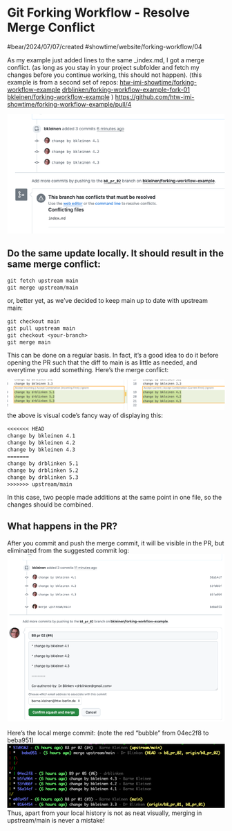 # Git Forking Workflow - Resolve Merge Conflict
#bear/2024/07/07/created
 #showtime/website/forking-workflow/04

As my example just added lines to the same _index.md, I got a merge conflict.
(as long as you stay in your project subfolder and fetch my changes before you 
continue working, this should not happen).
(this example is from a second set of repos:
[htw-imi-showtime/forking-workflow-example](https://github.com/htw-imi-showtime/forking-workflow-example)
[drblinken/forking-workflow-example-fork-01](https://github.com/drblinken/forking-workflow-example-fork-01)
[bkleinen/forking-workflow-example](https://github.com/bkleinen/forking-workflow-example)
)
https://github.com/htw-imi-showtime/forking-workflow-example/pull/4

![](forking-workflow-04/image.png)

## Do the same update locally. It should result in the same merge conflict:
```
git fetch upstream main
git merge upstream/main
```

or, better yet, as we’ve decided to keep main up to date with upstream main:

```
git checkout main
git pull upstream main
git checkout <your-branch>
git merge main
```

This can be done on a regular basis. In fact, it’s a good idea to do it before opening the PR such that the diff to main is as little as needed, and everytime you add something.
Here’s the merge conflict:

![](forking-workflow-04/image%202.png)
the above is visual code’s fancy way of displaying this:
```
<<<<<<< HEAD
change by bkleinen 4.1
change by bkleinen 4.2
change by bkleinen 4.3
=======
change by drblinken 5.1
change by drblinken 5.2
change by drblinken 5.3
>>>>>>> upstream/main
```

In this case, two people made additions at the same point in one file, so the changes should be combined.

## What happens in the PR?
After you commit and push the merge commit, it will be visible in the PR, but eliminated from the suggested commit log:
![](forking-workflow-04/image%203.png)

Here’s the local merge commit:
(note the red “bubble” from 04ec2f8 to beba951)
![](forking-workflow-04/image%204.png)
Thus, apart from your local history is not as neat visually, merging in upstream/main
is never a mistake!

